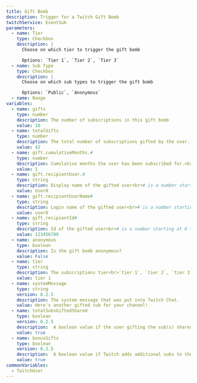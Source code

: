 ```yaml
---
title: Gift Bomb
description: Trigger for a Twitch Gift Bomb
twitchService: EventSub
parameters:
  - name: Tier
    type: Checkbox
    description: |
      Choose on which tier to trigger the gift bomb

      Options: `Tier 1`, `Tier 2`, `Tier 3`
  - name: Sub Type
    type: Checkbox
    description: |
      Choose on which sub types to trigger the gift bomb

      Options: `Public`, `Anonymous`
  - name: Range
variables:
  - name: gifts
    type: number
    description: The number of subscriptions in this gift bomb
    value: 10
  - name: totalGifts
    type: number
    description: The total number of subscriptions gifted by the user.
    value: 42
  - name: gift.cumulativeMonths.#
    type: number
    description: Cumulative months the user has been subscribed for.<br># is a number starting at 0 til totalGifts - 1
    value: 1
  - name: gift.recipientUser.#
    type: string
    description: Display name of the gifted user<br># is a number starting at 0 til totalGifts - 1
    value: User0
  - name: gift.recipientUserName#
    type: string
    description: Login name of the gifted user<br># is a number starting at 0 til totalGifts - 1
    value: user0
  - name: gift.recipientId#
    type: string
    description: Id of the gifted user<br># is a number starting at 0 til totalGifts - 1
    value: 123456789
  - name: anonymous
    type: boolean
    description: Is the gift bomb anonymous?
    value: False
  - name: tier
    type: string
    description: The subscriptions tier<br>`tier 1`, `tier 2`, `tier 3`
    value: tier 1
  - name: systemMessage
    type: string
    version: 0.2.5
    description: The system message that was put into Twitch Chat.
    value: Here's another gifted sub for your channel!
  - name: totalSubsGiftedShared
    type: boolean
    version: 0.2.5
    description:  A boolean value if the user gifting the sub(s) shares there total gift count.
    value: true
  - name: bonusGifts
    type: boolean
    version: 0.2.5
    description:  A boolean value if Twitch adds additional subs to the Gift Bomb.
    value: true
commonVariables:
  - TwitchUser
---
```

